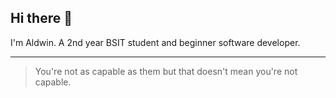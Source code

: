 ## Hi there 👋

I'm Aldwin. A 2nd year BSIT student and beginner software developer.

---
> You're not as capable as them but that doesn't mean you're not capable.



<!--
**AldJayR/AldJayR** is a ✨ _special_ ✨ repository because its `README.md` (this file) appears on your GitHub profile.

Here are some ideas to get you started:

- 🔭 I’m currently working on ...
- 🌱 I’m currently learning ...
- 👯 I’m looking to collaborate on ...
- 🤔 I’m looking for help with ...
- 💬 Ask me about ...
- 📫 How to reach me: ...
- 😄 Pronouns: ...
- ⚡ Fun fact: ...
-->

